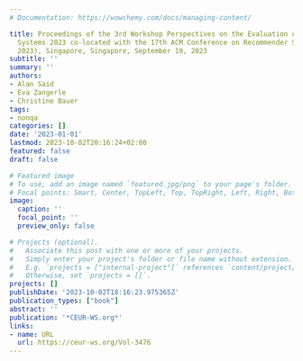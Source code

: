 ```yaml
---
# Documentation: https://wowchemy.com/docs/managing-content/

title: Proceedings of the 3rd Workshop Perspectives on the Evaluation of Recommender
  Systems 2023 co-located with the 17th ACM Conference on Recommender Systems (RecSys
  2023), Singapore, Singapore, September 19, 2023
subtitle: ''
summary: ''
authors:
- Alan Said
- Eva Zangerle
- Christine Bauer
tags:
- nonqa
categories: []
date: '2023-01-01'
lastmod: 2023-10-02T20:16:24+02:00
featured: false
draft: false

# Featured image
# To use, add an image named `featured.jpg/png` to your page's folder.
# Focal points: Smart, Center, TopLeft, Top, TopRight, Left, Right, BottomLeft, Bottom, BottomRight.
image:
  caption: ''
  focal_point: ''
  preview_only: false

# Projects (optional).
#   Associate this post with one or more of your projects.
#   Simply enter your project's folder or file name without extension.
#   E.g. `projects = ["internal-project"]` references `content/project/deep-learning/index.md`.
#   Otherwise, set `projects = []`.
projects: []
publishDate: '2023-10-02T18:16:23.975365Z'
publication_types: ["book"]
abstract: ''
publication: '*CEUR-WS.org*'
links:
- name: URL
  url: https://ceur-ws.org/Vol-3476
---
```

